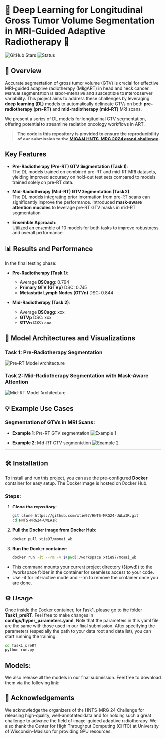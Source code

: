 # 🎯 Deep Learning for Longitudinal Gross Tumor Volume Segmentation in MRI-Guided Adaptive Radiotherapy 🎯

![GitHub Stars](https://img.shields.io/github/stars/xtie97/HNTS-MRG24-UWLAIR?style=social) 
![Status](https://img.shields.io/badge/Status-Active-brightgreen.svg)

## 🚀 Overview
Accurate segmentation of gross tumor volume (GTV) is crucial for effective MRI-guided adaptive radiotherapy (MRgART) in head and neck cancer. Manual segmentation is labor-intensive and susceptible to interobserver variability. This project aims to address these challenges by leveraging **deep learning (DL)** models to automatically delineate GTVs on both **pre-radiotherapy (pre-RT)** and **mid-radiotherapy (mid-RT)** MRI scans. 

We present a series of DL models for longitudinal GTV segmentation, offering potential to streamline radiation oncology workflows in ART.

> **The code in this repository is provided to ensure the reproducibility of our submission to the [MICAAI HNTS-MRG 2024 grand challenge](https://hntsmrg24.grand-challenge.org/overview/).** 


## Key Features
- **Pre-Radiotherapy (Pre-RT) GTV Segmentation (Task 1)**:  
  The DL models trained on combined pre-RT and mid-RT MRI datasets, yielding improved accuracy on hold-out test sets compared to models trained solely on pre-RT data.
  
- **Mid-Radiotherapy (Mid-RT) GTV Segmentation (Task 2)**:  
  The DL models integrating prior information from pre-RT scans can significantly improve the performance. Introduced **mask-aware attention modules** to leverage pre-RT GTV masks in mid-RT segmentation. 

- **Ensemble Approach**:  
  Utilized an ensemble of 10 models for both tasks to improve robustness and overall performance.

## 📊 Results and Performance
   In the final testing phase: 
- **Pre-Radiotherapy (Task 1)**:
  - Average **DSCagg**: 0.794
  - **Primary GTV (GTVp)** DSC: 0.745
  - **Metastatic Lymph Nodes (GTVn)** DSC: 0.844

- **Mid-Radiotherapy (Task 2)**:
  - Average **DSCagg**: xxx
  - **GTVp** DSC: xxx
  - **GTVn** DSC: xxx
    
## 🧠 Model Architectures and Visualizations

### Task 1: Pre-Radiotherapy Segmentation

![Pre-RT Model Architecture](./images/pre_rt_model.jpg)

### Task 2: Mid-Radiotherapy Segmentation with Mask-Aware Attention

![Mid-RT Model Architecture](./images/mid_rt_model_updated.jpg)


## 💡 Example Use Cases

### Segmentation of GTVs in MRI Scans:
- **Example 1**: Pre-RT GTV segmentation
  ![Example 1](./images/example_pre_rt.jpg)
  
- **Example 2**: Mid-RT GTV segmentation
  ![Example 2](./images/example_mid_rt.jpg)

---

## 🛠 Installation

To install and run this project, you can use the pre-configured **Docker** container for easy setup. The Docker image is hosted on Docker Hub.

### Steps:

1. **Clone the repository**:
   ```bash
   git clone https://github.com/xtie97/HNTS-MRG24-UWLAIR.git
   cd HNTS-MRG24-UWLAIR
   ```
2. **Pull the Docker image from Docker Hub**:
   ```bash
   docker pull xtie97/monai_wb
   ```

3. **Run the Docker container**:
   ```bash
   docker run -it --rm -v $(pwd):/workspace xtie97/monai_wb
   ```
- This command mounts your current project directory ($(pwd)) to the /workspace folder in the container for seamless access to your code.
- Use -it for interactive mode and --rm to remove the container once you are done.


## ⚙️ Usage
Once inside the Docker container, for Task1, please go to the folder **Task1_preRT**. Feel free to make changes in **configs/hyper_parameters.yaml**. Note that the parameters in this yaml file are the same with those used in our final submission. After specifying the parameters (especially the path to your data root and data list), you can start running the training.
```bash
cd Task1_preRT
python run.py
```

## Models:
We also release all the models in our final submission. Feel free to download them via the following link:


## 🙏 Acknowledgements
We acknowledge the organizers of the HNTS-MRG 24 Challenge for releasing high-quality, well-annotated data and for holding such a great challenge to advance the field of image-guided adaptive radiotherapy. We also thank the Center for High Throughput Computing (CHTC) at University of Wisconsin-Madison for providing GPU resources. 
